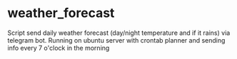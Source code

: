 # weather_forecast
Script send daily weather forecast (day/night temperature and if it rains) via telegram bot.
Running on ubuntu server with crontab planner and sending info every 7 o'clock in the morning
